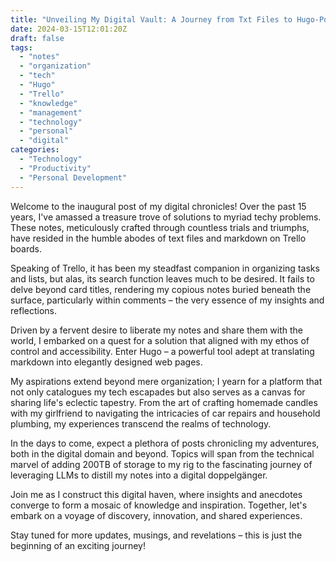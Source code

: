 ```yaml
---
title: "Unveiling My Digital Vault: A Journey from Txt Files to Hugo-Powered Notes Repository"
date: 2024-03-15T12:01:20Z
draft: false
tags:
  - "notes"
  - "organization"
  - "tech"
  - "Hugo"
  - "Trello"
  - "knowledge"
  - "management"
  - "technology"
  - "personal"
  - "digital"
categories:
  - "Technology"
  - "Productivity"
  - "Personal Development"
---
```


Welcome to the inaugural post of my digital chronicles! Over the past 15 years, I've amassed a treasure trove of solutions to myriad techy problems. These notes, meticulously crafted through countless trials and triumphs, have resided in the humble abodes of text files and markdown on Trello boards.

Speaking of Trello, it has been my steadfast companion in organizing tasks and lists, but alas, its search function leaves much to be desired. It fails to delve beyond card titles, rendering my copious notes buried beneath the surface, particularly within comments – the very essence of my insights and reflections.

Driven by a fervent desire to liberate my notes and share them with the world, I embarked on a quest for a solution that aligned with my ethos of control and accessibility. Enter Hugo – a powerful tool adept at translating markdown into elegantly designed web pages.

My aspirations extend beyond mere organization; I yearn for a platform that not only catalogues my tech escapades but also serves as a canvas for sharing life's eclectic tapestry. From the art of crafting homemade candles with my girlfriend to navigating the intricacies of car repairs and household plumbing, my experiences transcend the realms of technology.

In the days to come, expect a plethora of posts chronicling my adventures, both in the digital domain and beyond. Topics will span from the technical marvel of adding 200TB of storage to my rig to the fascinating journey of leveraging LLMs to distill my notes into a digital doppelgänger.

Join me as I construct this digital haven, where insights and anecdotes converge to form a mosaic of knowledge and inspiration. Together, let's embark on a voyage of discovery, innovation, and shared experiences.

Stay tuned for more updates, musings, and revelations – this is just the beginning of an exciting journey!
